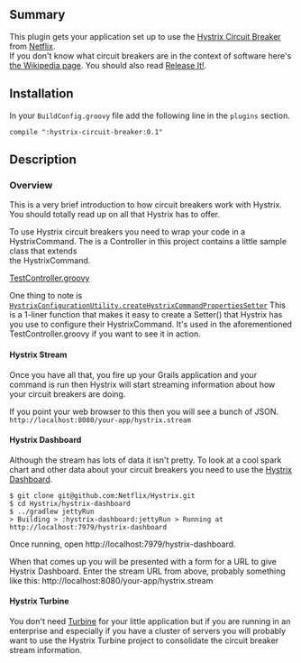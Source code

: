 
## Summary
This plugin gets your application set up to use the 
[Hystrix Circuit Breaker](https://github.com/Netflix/Hystrix) from [Netflix](http://netflix.com).  
If you don't know what circuit breakers are in the context of software
here's [the Wikipedia page](https://en.wikipedia.org/wiki/Circuit_breaker_design_pattern).
You should also read [Release It!](http://pragprog.com/book/mnee/release-it).

## Installation
In your `BuildConfig.groovy` file add the following line in the `plugins` section.

```compile ":hystrix-circuit-breaker:0.1"```

## Description

### Overview
This is a very brief introduction to how circuit breakers work with Hystrix.  You 
should totally read up on all that Hystrix has to offer. 

To use Hystrix circuit breakers you need to wrap your code in a HystrixCommand.
The is a Controller in this project contains a little sample class that extends  
the HystrixCommand.

[TestController.groovy](https://github.com/demian0311/hystrix-circuit-breaker/blob/master/grails-app/controllers/hystrix/circuit/breaker/TestController.groovy)

One thing to note is [`HystrixConfigurationUtility.createHystrixCommandPropertiesSetter`](https://github.com/demian0311/hystrix-circuit-breaker/blob/master/src/groovy/com/neidetcher/hcbp/util/HystrixConfigurationUtility.groovy)
This is a 1-liner function that makes it easy to create a Setter() that Hystrix 
has you use to configure their HystrixCommand.  It's used in the aforementioned
TestController.groovy if you want to see it in action.

#### Hystrix Stream
Once you have all that, you fire up your Grails application and your command is run then 
Hystrix will start streaming information about how your circuit breakers are doing. 

If you point your web browser to this then you will see a bunch of JSON.
`http://localhost:8080/your-app/hystrix.stream`

#### Hystrix Dashboard
Although the stream has lots of data it isn't pretty.  To look at a cool spark chart and
other data about your circuit breakers you need to use the [Hystrix Dashboard](https://github.com/Netflix/Hystrix/tree/master/hystrix-dashboard).

``` 
$ git clone git@github.com:Netflix/Hystrix.git
$ cd Hystrix/hystrix-dashboard
$ ../gradlew jettyRun
> Building > :hystrix-dashboard:jettyRun > Running at http://localhost:7979/hystrix-dashboard
```
Once running, open http://localhost:7979/hystrix-dashboard.

When that comes up you will be presented with a form for a URL to give Hystrix Dashboard. 
Enter the stream URL from above, probably something like this: http://localhost:8080/your-app/hystrix.stream

#### Hystrix Turbine
You don't need [Turbine](https://github.com/Netflix/Turbine) for your little application but if you are running in an
enterprise and especially if you have a cluster of servers you will probably want
to use the Hystrix Turbine project to consolidate the circuit breaker stream 
information.
